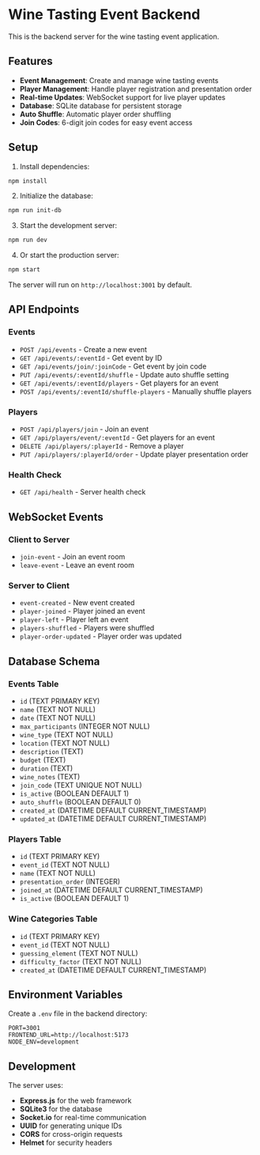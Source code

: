 # Wine Tasting Event Backend

This is the backend server for the wine tasting event application.

## Features

- **Event Management**: Create and manage wine tasting events
- **Player Management**: Handle player registration and presentation order
- **Real-time Updates**: WebSocket support for live player updates
- **Database**: SQLite database for persistent storage
- **Auto Shuffle**: Automatic player order shuffling
- **Join Codes**: 6-digit join codes for easy event access

## Setup

1. Install dependencies:
```bash
npm install
```

2. Initialize the database:
```bash
npm run init-db
```

3. Start the development server:
```bash
npm run dev
```

4. Or start the production server:
```bash
npm start
```

The server will run on `http://localhost:3001` by default.

## API Endpoints

### Events
- `POST /api/events` - Create a new event
- `GET /api/events/:eventId` - Get event by ID
- `GET /api/events/join/:joinCode` - Get event by join code
- `PUT /api/events/:eventId/shuffle` - Update auto shuffle setting
- `GET /api/events/:eventId/players` - Get players for an event
- `POST /api/events/:eventId/shuffle-players` - Manually shuffle players

### Players
- `POST /api/players/join` - Join an event
- `GET /api/players/event/:eventId` - Get players for an event
- `DELETE /api/players/:playerId` - Remove a player
- `PUT /api/players/:playerId/order` - Update player presentation order

### Health Check
- `GET /api/health` - Server health check

## WebSocket Events

### Client to Server
- `join-event` - Join an event room
- `leave-event` - Leave an event room

### Server to Client
- `event-created` - New event created
- `player-joined` - Player joined an event
- `player-left` - Player left an event
- `players-shuffled` - Players were shuffled
- `player-order-updated` - Player order was updated

## Database Schema

### Events Table
- `id` (TEXT PRIMARY KEY)
- `name` (TEXT NOT NULL)
- `date` (TEXT NOT NULL)
- `max_participants` (INTEGER NOT NULL)
- `wine_type` (TEXT NOT NULL)
- `location` (TEXT NOT NULL)
- `description` (TEXT)
- `budget` (TEXT)
- `duration` (TEXT)
- `wine_notes` (TEXT)
- `join_code` (TEXT UNIQUE NOT NULL)
- `is_active` (BOOLEAN DEFAULT 1)
- `auto_shuffle` (BOOLEAN DEFAULT 0)
- `created_at` (DATETIME DEFAULT CURRENT_TIMESTAMP)
- `updated_at` (DATETIME DEFAULT CURRENT_TIMESTAMP)

### Players Table
- `id` (TEXT PRIMARY KEY)
- `event_id` (TEXT NOT NULL)
- `name` (TEXT NOT NULL)
- `presentation_order` (INTEGER)
- `joined_at` (DATETIME DEFAULT CURRENT_TIMESTAMP)
- `is_active` (BOOLEAN DEFAULT 1)

### Wine Categories Table
- `id` (TEXT PRIMARY KEY)
- `event_id` (TEXT NOT NULL)
- `guessing_element` (TEXT NOT NULL)
- `difficulty_factor` (TEXT NOT NULL)
- `created_at` (DATETIME DEFAULT CURRENT_TIMESTAMP)

## Environment Variables

Create a `.env` file in the backend directory:

```
PORT=3001
FRONTEND_URL=http://localhost:5173
NODE_ENV=development
```

## Development

The server uses:
- **Express.js** for the web framework
- **SQLite3** for the database
- **Socket.io** for real-time communication
- **UUID** for generating unique IDs
- **CORS** for cross-origin requests
- **Helmet** for security headers
